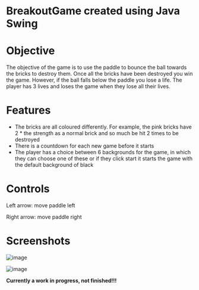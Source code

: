 # BreakoutGame created using **Java Swing**
# Objective
The objective of the game is to use the paddle to bounce the ball towards the bricks to destroy them. Once all the bricks have been destroyed you win the game.
However, if the ball falls below the paddle you lose a life. The player has 3 lives and loses the game when they lose all their lives.
# Features
- The bricks are all coloured differently. For example, the pink bricks have 2 * the strength as a normal brick and so much be hit 2 times to be destroyed
- There is a countdown for each new game before it starts 
- The player has a choice between 6 backgrounds for the game, in which they can choose one of these or if they click start it starts the game with the default background of black
# Controls
Left arrow: move paddle left

Right arrow: move paddle right 

# Screenshots 

![image](https://user-images.githubusercontent.com/41571606/187320410-d9939435-0574-4f99-a4e9-375fc1d326e7.png)

![image](https://user-images.githubusercontent.com/41571606/185850730-59246045-cb94-47ac-aa5f-2bab136f54d9.png)

**Currently a work in progress, not finished!!!**
